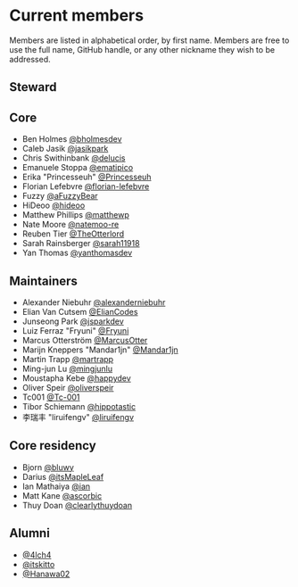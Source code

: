 # Current members

Members are listed in alphabetical order, by first name. Members are free to use the full name, GitHub handle, or any other nickname they wish to be addressed.

## Steward

## Core

- Ben Holmes [@bholmesdev](https://github.com/bholmesdev)
- Caleb Jasik [@jasikpark](https://github.com/jasikpark)
- Chris Swithinbank [@delucis](https://github.com/delucis)
- Emanuele Stoppa [@ematipico](https://github.com/ematipico)
- Erika "Princesseuh" [@Princesseuh](https://github.com/princesseuh)
- Florian Lefebvre [@florian-lefebvre](https://github.com/florian-lefebvre)
- Fuzzy [@aFuzzyBear](https://github.com/afuzzybear)
- HiDeoo [@hideoo](https://github.com/hideoo)
- Matthew Phillips [@matthewp](https://github.com/matthewp)
- Nate Moore [@natemoo-re](https://github.com/natemoo-re)
- Reuben Tier [@TheOtterlord](https://github.com/TheOtterlord)
- Sarah Rainsberger [@sarah11918](https://github.com/sarah11918)
- Yan Thomas [@yanthomasdev](https://github.com/yanthomasdev)

## Maintainers

- Alexander Niebuhr [@alexanderniebuhr](https://github.com/alexanderniebuhr)
- Elian Van Cutsem [@ElianCodes](https://github.com/eliancodes)
- Junseong Park [@jsparkdev](https://github.com/jsparkdev)
- Luiz Ferraz "Fryuni" [@Fryuni](https://github.com/Fryuni)
- Marcus Otterström [@MarcusOtter](https://github.com/MarcusOtter)
- Marijn Kneppers "Mandar1jn" [@Mandar1jn](https://github.com/mandar1jn)
- Martin Trapp [@martrapp](https://github.com/martrapp)
- Ming-jun Lu [@mingjunlu](https://github.com/mingjunlu)
- Moustapha Kebe [@happydev](https://github.com/Moustaphadev)
- Oliver Speir [@oliverspeir](https://github.com/oliverspeir)
- Tc001 [@Tc-001](https://github.com/Tc-001)
- Tibor Schiemann [@hippotastic](https://github.com/hippotastic)
- 李瑞丰 "liruifengv" [@liruifengv](https://github.com/liruifengv)

## Core residency

- Bjorn [@bluwy](https://github.com/bluwy)
- Darius [@itsMapleLeaf](https://github.com/itsMapleLeaf)
- Ian Mathaiya [@ian](https://github.com/iann-mathaiya)
- Matt Kane [@ascorbic](https://github.com/ascorbic)
- Thuy Doan [@clearlythuydoan](https://github.com/clearlythuydoan)

## Alumni

- [@4lch4](https://github.com/orgs/withastro/people/4lch4)
- [@itskitto](https://github.com/itskitto)
- [@Hanawa02](https://github.com/Hanawa02)
